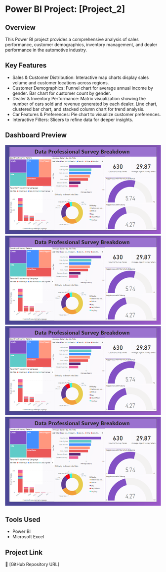 # Power BI Project: [Project_2]
## Overview
This Power BI project provides a comprehensive analysis of sales performance, customer demographics, inventory management, and dealer performance in the automotive industry.

## Key Features
- Sales & Customer Distribution: Interactive map charts display sales volume and customer locations across regions.
- Customer Demographics:
Funnel chart for average annual income by gender.
Bar chart for customer count by gender.
- Dealer & Inventory Performance:
Matrix visualization showing the number of cars sold and revenue generated by each dealer.
Line chart, clustered bar chart, and stacked column chart for trend analysis.
- Car Features & Preferences: Pie chart to visualize customer preferences.
- Interactive Filters: Slicers to refine data for deeper insights.

## Dashboard Preview  
![Dashboard Preview](dashboard_preview.png)
![Dashboard Preview](dashboard_preview.png)
![Dashboard Preview](dashboard_preview.png)
![Dashboard Preview](dashboard_preview.png)

## Tools Used
- Power BI  
- Microsoft Excel  
  
## Project Link
🔗 [GitHub Repository URL]
